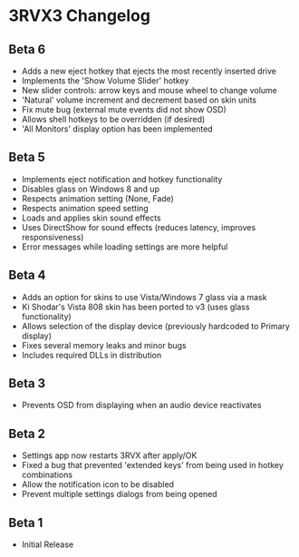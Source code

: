 3RVX3 Changelog
===============

Beta 6
------
* Adds a new eject hotkey that ejects the most recently inserted drive
* Implements the 'Show Volume Slider' hotkey
* New slider controls: arrow keys and mouse wheel to change volume
* 'Natural' volume increment and decrement based on skin units
* Fix mute bug (external mute events did not show OSD)
* Allows shell hotkeys to be overridden (if desired)
* 'All Monitors' display option has been implemented

Beta 5
------
* Implements eject notification and hotkey functionality
* Disables glass on Windows 8 and up
* Respects animation setting (None, Fade)
* Respects animation speed setting
* Loads and applies skin sound effects
* Uses DirectShow for sound effects (reduces latency, improves responsiveness)
* Error messages while loading settings are more helpful

Beta 4
------
* Adds an option for skins to use Vista/Windows 7 glass via a mask
* Ki Shodar's Vista 808 skin has been ported to v3 (uses glass functionality)
* Allows selection of the display device (previously hardcoded to Primary display)
* Fixes several memory leaks and minor bugs
* Includes required DLLs in distribution

Beta 3
------
* Prevents OSD from displaying when an audio device reactivates

Beta 2
------
* Settings app now restarts 3RVX after apply/OK
* Fixed a bug that prevented 'extended keys' from being used in hotkey combinations
* Allow the notification icon to be disabled
* Prevent multiple settings dialogs from being opened

Beta 1
------
* Initial Release
